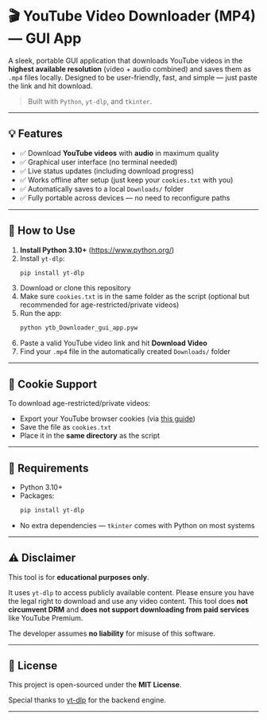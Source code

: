 # 🎬 YouTube Video Downloader (MP4) — GUI App

A sleek, portable GUI application that downloads YouTube videos in the **highest available resolution** (video + audio combined) and saves them as `.mp4` files locally. Designed to be user-friendly, fast, and simple — just paste the link and hit download.

> Built with `Python`, `yt-dlp`, and `tkinter`.

---

## 💡 Features

- ✅ Download **YouTube videos** with **audio** in maximum quality
- ✅ Graphical user interface (no terminal needed)
- ✅ Live status updates (including download progress)
- ✅ Works offline after setup (just keep your `cookies.txt` with you)
- ✅ Automatically saves to a local `Downloads/` folder
- ✅ Fully portable across devices — no need to reconfigure paths

---

## 📁 How to Use

1. **Install Python 3.10+** (https://www.python.org/)
2. Install `yt-dlp`:
   ```bash
   pip install yt-dlp
   ```
3. Download or clone this repository
4. Make sure `cookies.txt` is in the same folder as the script (optional but recommended for age-restricted/private videos)
5. Run the app:
   ```bash
   python ytb_Downloader_gui_app.pyw
   ```
6. Paste a valid YouTube video link and hit **Download Video**
7. Find your `.mp4` file in the automatically created `Downloads/` folder

---

## 🍪 Cookie Support

To download age-restricted/private videos:

- Export your YouTube browser cookies (via [this guide](https://github.com/yt-dlp/yt-dlp/wiki/FAQ#how-do-i-pass-cookies-to-yt-dlp))
- Save the file as `cookies.txt`
- Place it in the **same directory** as the script

---

## 📝 Requirements

- Python 3.10+
- Packages:
  ```bash
  pip install yt-dlp
  ```
- No extra dependencies — `tkinter` comes with Python on most systems

---

## ⚠️ Disclaimer

This tool is for **educational purposes only**.

It uses `yt-dlp` to access publicly available content. Please ensure you have the legal right to download and use any video content. This tool does **not circumvent DRM** and **does not support downloading from paid services** like YouTube Premium.

The developer assumes **no liability** for misuse of this software.

---

## 📜 License

This project is open-sourced under the **MIT License**.

Special thanks to [yt-dlp](https://github.com/yt-dlp/yt-dlp) for the backend engine.

---
